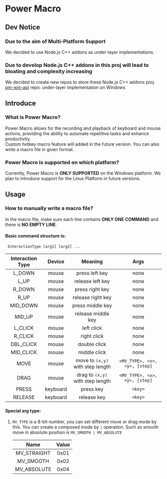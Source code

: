 Power Macro
==========
## Dev Notice

### Due to the aim of  Multi-Platform Support
We decided to use Node.js C++ addons as under-layer implementations.

### Due to develop Node.js C++ addons in this proj will lead to bloating and complexity increasing
We decided to create new repos to store these Node.js C++ addons proj.  
[pm-win-api](https://github.com/KCN-judu/pm-win-api) repo: under-layer implementation on Windows


## Introduce

### What is Power Macro?

Power Macro allows for the recording and playback of keyboard and mouse actions, providing the ability to automate repetitive tasks and enhance productivity.  
Custom hotkey macro feature will added in the future version. You can also write a macro file in given format.

### Power Macro is supported on which platform?

Currently, Power Macro is **ONLY SUPPORTED** on the Windows platform. We plan to introduce support for the Linux Platform in future versions.

## Usage
### How to manually write a macro file?

In the macro file, make sure each line contains **ONLY ONE COMMAND** and there is **NO EMPTY LINE**.

#### Basic command structure is:  
``` InteractionType [arg1] [arg2] ...```

| Interaction Type | Device | Meaning | Args |
| :--------------: | :----: | :-----: | :-----: |
| L_DOWN | mouse | press left key| none |
| L_UP | mouse | release left key| none |
| R_DOWN | mouse | press right key| none |
| R_UP | mouse | release right key| none |
| MID_DOWN | mouse | press middle key| none |
| MID_UP | mouse | release middle key| none |
| L_CLICK | mouse | left click | none |
| R_CLICK | mouse | right click | none |
| DBL_CLICK | mouse | double click | none |
| MID_CLICK | mouse | middle click | none |
| MOVE | mouse | move to ```(x,y)``` with step length | ```<MV_TYPE>, <x>, <y>, [step]``` |
| DRAG | mouse | drag to ```(x,y)``` with step length | ```<MV_TYPE>, <x>, <y>, [step]``` |
| PRESS | keyboard | press key| ```<key>``` |
| RELEASE | keyboard | release key| ```<key>``` |

#### Special arg type:  

1. ```MV_TYPE``` is a 8-bit number, you can set different move or drag mode by this. You can create a composed mode by ```|``` operation. Such as smooth move in absolute position is ```MV_SMOOTH | MV_ABSOLUTE```

   | Name        | Value |
   | :---------: | :---: |
   | MV_STRAIGHT | 0x01  |
   | MV_SMOOTH   | 0x02  |
   | MV_ABSOLUTE | 0x04  |


  
  




